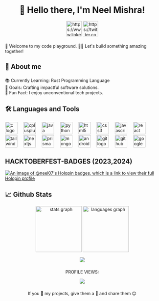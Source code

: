 
<h1 align="center">👋 Hello there, I'm Neel Mishra!</h1>
<p align="center">
<a href="https://www.linkedin.com/in/neelmishra07" target="blank"><img align="center" src="https://img.icons8.com/?size=100&id=13930&format=png&color=000000" alt="https://www.linkedin.com/in/neelmishra07" height="50" width="50" /></a>
<a href="https://twitter.com/Neel_M7" target="blank"><img align="center" src="https://img.icons8.com/?size=100&id=01GWmP9aUoPj&format=png&color=228BE6" alt="https://twitter.com/neelmis35789692" height="50" width="50" /></a>
</p>

###

<p align="left">🚀 Welcome to my code playground. 👨‍💻 Let's build something amazing together!</p>

###

<h2 align="left">🙋 About me</h2>

###

<p align="left">📚 Currently Learning: Rust Programming Language<br>🎯 Goals: Crafting impactful software solutions.<br>🎲 Fun Fact: I enjoy unconventional tech projects.</p>

###

<h2 align="left">🛠️ Languages and Tools</h2>

###

<div align="left">
  <img src="https://cdn.jsdelivr.net/gh/devicons/devicon/icons/c/c-original.svg" height="40" alt="c logo"  />
  <img width="12" />
  <img src="https://cdn.jsdelivr.net/gh/devicons/devicon/icons/cplusplus/cplusplus-original.svg" height="40" alt="cplusplus logo"  />
  <img width="12" />
  <img src="https://cdn.jsdelivr.net/gh/devicons/devicon/icons/java/java-original.svg" height="40" alt="java logo"  />
  <img width="12" />
  <img src="https://cdn.jsdelivr.net/gh/devicons/devicon/icons/python/python-original.svg" height="40" alt="python logo"  />
  <img width="12" />
  <img src="https://cdn.jsdelivr.net/gh/devicons/devicon/icons/html5/html5-original.svg" height="40" alt="html5 logo"  />
  <img width="12" />
  <img src="https://cdn.jsdelivr.net/gh/devicons/devicon/icons/css3/css3-original.svg" height="40" alt="css3 logo"  />
  <img width="12" />
  <img src="https://cdn.jsdelivr.net/gh/devicons/devicon/icons/javascript/javascript-original.svg" height="40" alt="javascript logo"  />
  <img width="12" />
  <img src="https://cdn.jsdelivr.net/gh/devicons/devicon/icons/react/react-original.svg" height="40" alt="react logo"  />
  <img width="12" />
  <img src="https://cdn.jsdelivr.net/gh/devicons/devicon/icons/tailwindcss/tailwindcss-original.svg" height="40" alt="tailwind logo"  />
  <img width="12" />
  <img src="https://cdn.jsdelivr.net/gh/devicons/devicon/icons/nextjs/nextjs-original.svg" height="40" alt="nextjs logo"  />
  <img width="12" />
  <img src="https://cdn.jsdelivr.net/gh/devicons/devicon/icons/prisma/prisma-original.svg" height="40" alt="prisma logo"  />
  <img width="12" />
  <img src="https://cdn.jsdelivr.net/gh/devicons/devicon/icons/mongodb/mongodb-original.svg" height="40" alt="mongodb logo"  />
  <img width="12" />
  <img src="https://cdn.jsdelivr.net/gh/devicons/devicon/icons/androidstudio/androidstudio-original.svg" height="40" alt="androidstudio logo"  />
  <img width="12" />
  <img src="https://cdn.jsdelivr.net/gh/devicons/devicon/icons/git/git-original.svg" height="40" alt="git logo"  />
  <img width="12" />
  <img src="https://cdn.jsdelivr.net/gh/devicons/devicon/icons/github/github-original.svg" height="40" alt="github logo"/>
  <img width="12" />
  <img src="https://cdn.jsdelivr.net/gh/devicons/devicon/icons/googlecloud/googlecloud-original.svg" height="40" alt="googlecloud logo"  />
  <img width="12" />
  
</div>

###
<h2 align="left">HACKTOBERFEST-BADGES (2023,2024)</h2>

[![An image of @neel07's Holopin badges, which is a link to view their full Holopin profile](https://holopin.me/neel07)](https://holopin.io/@neel07)



###
<h2 align="left">📈 Github Stats</h2>



<div align="center">
  <img src="https://github-readme-stats.vercel.app/api?username=neel-07&hide_title=false&hide_rank=false&show_icons=true&include_all_commits=false&count_private=true&disable_animations=false&theme=dracula&locale=en&hide_border=false&order=1" height="150" alt="stats graph" />
  <img src="https://github-readme-stats.vercel.app/api/top-langs?username=neel-07&locale=en&hide_title=false&layout=compact&card_width=320&langs_count=5&theme=dracula&hide_border=false&order=2" height="150" alt="languages graph"  />

  ![](https://github-readme-streak-stats.herokuapp.com/?user=neel-07&theme=dark&hide_border=false)<br/>
</div>

###

<div align="center">
  <p>PROFILE VIEWS: </p>
  <img src="https://profile-counter.glitch.me/neel-07/count.svg?"  />
</div>

###
<div align="center">
   <p>If you 💙 my projects, give them a 🌟 and share them 😊</p>
</div>
